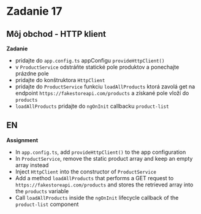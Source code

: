 # Zadanie 17

## Môj obchod - HTTP klient

**Zadanie**

- pridajte do `app.config.ts` appConfigu `provideHttpClient()`
- v `ProductService` odstráňte statické pole produktov a ponechajte prázdne pole
- pridajte do konštruktora `HttpClient`
- pridajte do `ProductService` funkciu `loadAllProducts` ktorá zavolá get na endpoint `https://fakestoreapi.com/products` a získané pole vloží do `products`
- `loadAllProducts` pridajte do `ngOnInit` callbacku `product-list`

## EN

**Assignment**

* In `app.config.ts`, add `provideHttpClient()` to the app configuration
* In `ProductService`, remove the static product array and keep an empty array instead
* Inject `HttpClient` into the constructor of `ProductService`
* Add a method `loadAllProducts` that performs a GET request to `https://fakestoreapi.com/products` and stores the retrieved array into the `products` variable
* Call `loadAllProducts` inside the `ngOnInit` lifecycle callback of the `product-list` component
